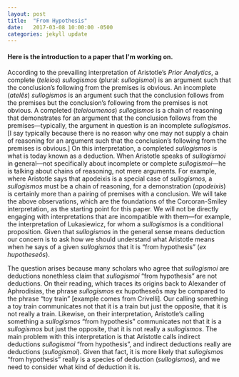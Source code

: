 ```yaml
---
layout: post
title:  "From Hypothesis"
date:   2017-03-08 10:00:00 -0500
categories: jekyll update
---
```

#### Here is the introduction to a paper that I'm working on.

According to the prevailing interpretation of Aristotle’s _Prior Analytics_, a complete (_teleios_) _sullogismos_ (plural: _sullogismoi_) is an argument such that the conclusion’s following from the premises is obvious. An incomplete (_atelês_) _sullogismos_ is an argument such that the conclusion follows from the premises but the conclusion’s following from the premises is not obvious. A completed (_teleioumenos_) _sullogismos_ is a chain of reasoning that demonstrates for an argument that the conclusion follows from the premises—typically, the argument in question is an incomplete _sullogismos_. [I say typically because there is no reason why one may not supply a chain of reasoning for an argument such that the conclusion’s following from the premises is obvious.] On this interpretation, a completed _sullogismos_ is what is today known as a deduction. When Aristotle speaks of _sullogismoi_ in general—not specifically about incomplete or complete _sullogismoi_—he is talking about chains of reasoning, not mere arguments. For example, where Aristotle says that apodeixis is a special case of _sullogismos_, a _sullogismos_ must be a chain of reasoning, for a demonstration (_apodeixis_) is certainly more than a pairing of premises with a conclusion. We will take the above observations, which are the foundations of the Corcoran-Smiley interpretation, as the starting point for this paper. We will not be directly engaging with interpretations that are incompatible with them—for example, the interpretation of Lukasiewicz, for whom a _sullogismos_ is a conditional proposition. Given that _sullogismos_ in the general sense means deduction our concern is to ask how we should understand what Aristotle means when he says of a given _sullogismos_ that it is “from hypothesis” (_ex hupotheseôs_).  

The question arises because many scholars who agree that _sullogismoi_ are deductions nonethless claim that _sullogismoi_ “from hypothesis” are not deductions. On their reading, which traces its origins back to Alexander of Aphrodisias, the phrase _sullogismos_ ex hupotheseôs may be compared to the phrase “toy train” [example comes from Crivelli]. Our calling something a toy train communicates not that it is a train but just the opposite, that it is not really a train. Likewise, on their interpretation, Aristotle’s calling something a _sullogismos_ “from hypothesis” communicates not that it is a _sullogismos_ but just the opposite, that it is not really a _sullogismos_. The main problem with this interpretation is that Aristotle calls indirect deductions _sullogismoi_ “from hypothesis”, and indirect deductions really are deductions (_sullogismoi_). Given that fact, it is more likely that _sullogismos_ “from hypothesis” really is a species of deduction (_sullogismos_), and we need to consider what kind of deduction it is.
